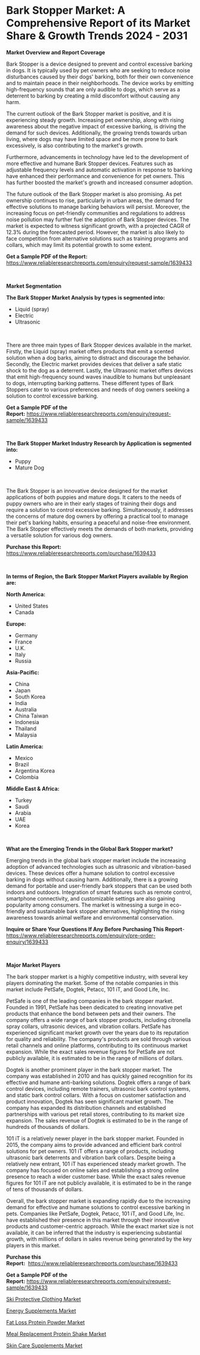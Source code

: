 <p><h1>Bark Stopper Market: A Comprehensive Report of its Market Share & Growth Trends 2024 - 2031</h1></p><p><strong>Market Overview and Report Coverage</strong></p>
<p><p>Bark Stopper is a device designed to prevent and control excessive barking in dogs. It is typically used by pet owners who are seeking to reduce noise disturbances caused by their dogs' barking, both for their own convenience and to maintain peace in their neighborhoods. The device works by emitting high-frequency sounds that are only audible to dogs, which serve as a deterrent to barking by creating a mild discomfort without causing any harm.</p><p>The current outlook of the Bark Stopper market is positive, and it is experiencing steady growth. Increasing pet ownership, along with rising awareness about the negative impact of excessive barking, is driving the demand for such devices. Additionally, the growing trends towards urban living, where dogs may have limited space and be more prone to bark excessively, is also contributing to the market's growth.</p><p>Furthermore, advancements in technology have led to the development of more effective and humane Bark Stopper devices. Features such as adjustable frequency levels and automatic activation in response to barking have enhanced their performance and convenience for pet owners. This has further boosted the market's growth and increased consumer adoption.</p><p>The future outlook of the Bark Stopper market is also promising. As pet ownership continues to rise, particularly in urban areas, the demand for effective solutions to manage barking behaviors will persist. Moreover, the increasing focus on pet-friendly communities and regulations to address noise pollution may further fuel the adoption of Bark Stopper devices. The market is expected to witness significant growth, with a projected CAGR of 12.3% during the forecasted period. However, the market is also likely to face competition from alternative solutions such as training programs and collars, which may limit its potential growth to some extent.</p></p>
<p><strong>Get a Sample PDF of the Report:</strong> <a href="https://www.reliableresearchreports.com/enquiry/request-sample/1639433">https://www.reliableresearchreports.com/enquiry/request-sample/1639433</a></p>
<p>&nbsp;</p>
<p><strong>Market Segmentation</strong></p>
<p><strong>The Bark Stopper Market Analysis by types is segmented into:</strong></p>
<p><ul><li>Liquid (spray)</li><li>Electric</li><li>Ultrasonic</li></ul></p>
<p>&nbsp;</p>
<p><p>There are three main types of Bark Stopper devices available in the market. Firstly, the Liquid (spray) market offers products that emit a scented solution when a dog barks, aiming to distract and discourage the behavior. Secondly, the Electric market provides devices that deliver a safe static shock to the dog as a deterrent. Lastly, the Ultrasonic market offers devices that emit high-frequency sound waves inaudible to humans but unpleasant to dogs, interrupting barking patterns. These different types of Bark Stoppers cater to various preferences and needs of dog owners seeking a solution to control excessive barking.</p></p>
<p><strong>Get a Sample PDF of the Report:</strong>&nbsp;<a href="https://www.reliableresearchreports.com/enquiry/request-sample/1639433">https://www.reliableresearchreports.com/enquiry/request-sample/1639433</a></p>
<p>&nbsp;</p>
<p><strong>The Bark Stopper Market Industry Research by Application is segmented into:</strong></p>
<p><ul><li>Puppy</li><li>Mature Dog</li></ul></p>
<p>&nbsp;</p>
<p><p>The Bark Stopper is an innovative device designed for the market applications of both puppies and mature dogs. It caters to the needs of puppy owners who are in their early stages of training their dogs and require a solution to control excessive barking. Simultaneously, it addresses the concerns of mature dog owners by offering a practical tool to manage their pet's barking habits, ensuring a peaceful and noise-free environment. The Bark Stopper effectively meets the demands of both markets, providing a versatile solution for various dog owners.</p></p>
<p><strong>Purchase this Report:</strong>&nbsp; <a href="https://www.reliableresearchreports.com/purchase/1639433">https://www.reliableresearchreports.com/purchase/1639433</a></p>
<p>&nbsp;</p>
<p><strong>In terms of Region, the Bark Stopper Market Players available by Region are:</strong></p>
<p>
    <p> <strong> North America: </strong>
        <ul>
            <li>United States</li>
            <li>Canada</li>
        </ul>
        </p> 
    <p> <strong> Europe: </strong>
        <ul>
            <li>Germany</li>
            <li>France</li>
            <li>U.K.</li>
            <li>Italy</li>
            <li>Russia</li>
        </ul>
        </p> 
    <p> <strong> Asia-Pacific: </strong>
        <ul>
            <li>China</li>
            <li>Japan</li>
            <li>South Korea</li>
            <li>India</li>
            <li>Australia</li>
            <li>China Taiwan</li>
            <li>Indonesia</li>
            <li>Thailand</li>
            <li>Malaysia</li>
        </ul>
        </p> 
    <p> <strong> Latin America: </strong>
        <ul>
            <li>Mexico</li>
            <li>Brazil</li>
            <li>Argentina Korea</li>
            <li>Colombia</li>
        </ul>
        </p> 
    <p> <strong> Middle East & Africa: </strong>
        <ul>
            <li>Turkey</li>
            <li>Saudi</li>
            <li>Arabia</li>
            <li>UAE</li>
            <li>Korea</li>
        </ul>
    </p>
    </p>
<p>&nbsp;</p>
<p><strong>What are the Emerging Trends in the Global Bark Stopper market?</strong></p>
<p><p>Emerging trends in the global bark stopper market include the increasing adoption of advanced technologies such as ultrasonic and vibration-based devices. These devices offer a humane solution to control excessive barking in dogs without causing harm. Additionally, there is a growing demand for portable and user-friendly bark stoppers that can be used both indoors and outdoors. Integration of smart features such as remote control, smartphone connectivity, and customizable settings are also gaining popularity among consumers. The market is witnessing a surge in eco-friendly and sustainable bark stopper alternatives, highlighting the rising awareness towards animal welfare and environmental conservation.</p></p>
<p><strong>Inquire or Share Your Questions If Any Before Purchasing This Report</strong>- <a href="https://www.reliableresearchreports.com/enquiry/pre-order-enquiry/1639433">https://www.reliableresearchreports.com/enquiry/pre-order-enquiry/1639433</a></p>
<p>&nbsp;</p>
<p><strong>Major Market Players</strong></p>
<p><p>The bark stopper market is a highly competitive industry, with several key players dominating the market. Some of the notable companies in this market include PetSafe, Dogtek, Petacc, 101 iT, and Good Life, Inc.</p><p>PetSafe is one of the leading companies in the bark stopper market. Founded in 1991, PetSafe has been dedicated to creating innovative pet products that enhance the bond between pets and their owners. The company offers a wide range of bark stopper products, including citronella spray collars, ultrasonic devices, and vibration collars. PetSafe has experienced significant market growth over the years due to its reputation for quality and reliability. The company's products are sold through various retail channels and online platforms, contributing to its continuous market expansion. While the exact sales revenue figures for PetSafe are not publicly available, it is estimated to be in the range of millions of dollars.</p><p>Dogtek is another prominent player in the bark stopper market. The company was established in 2010 and has quickly gained recognition for its effective and humane anti-barking solutions. Dogtek offers a range of bark control devices, including remote trainers, ultrasonic bark control systems, and static bark control collars. With a focus on customer satisfaction and product innovation, Dogtek has seen significant market growth. The company has expanded its distribution channels and established partnerships with various pet retail stores, contributing to its market size expansion. The sales revenue of Dogtek is estimated to be in the range of hundreds of thousands of dollars.</p><p>101 iT is a relatively newer player in the bark stopper market. Founded in 2015, the company aims to provide advanced and efficient bark control solutions for pet owners. 101 iT offers a range of products, including ultrasonic bark deterrents and vibration bark collars. Despite being a relatively new entrant, 101 iT has experienced steady market growth. The company has focused on online sales and establishing a strong online presence to reach a wider customer base. While the exact sales revenue figures for 101 iT are not publicly available, it is estimated to be in the range of tens of thousands of dollars.</p><p>Overall, the bark stopper market is expanding rapidly due to the increasing demand for effective and humane solutions to control excessive barking in pets. Companies like PetSafe, Dogtek, Petacc, 101 iT, and Good Life, Inc. have established their presence in this market through their innovative products and customer-centric approach. While the exact market size is not available, it can be inferred that the industry is experiencing substantial growth, with millions of dollars in sales revenue being generated by the key players in this market.</p></p>
<p><strong>Purchase this Report:</strong>&nbsp;&nbsp;<a href="https://www.reliableresearchreports.com/purchase/1639433">https://www.reliableresearchreports.com/purchase/1639433</a></p>
<p></p>
<p><strong>Get a Sample PDF of the Report:</strong>&nbsp;<a href="https://www.reliableresearchreports.com/enquiry/request-sample/1639433">https://www.reliableresearchreports.com/enquiry/request-sample/1639433</a></p>
<p><p><a href="https://github.com/deliacustodio40/Market-Research-Report-List-2/blob/main/ski-protective-clothing-market.md">Ski Protective Clothing Market</a></p><p><a href="https://github.com/abdelrhmankishk22/Market-Research-Report-List-2/blob/main/energy-supplements-market.md">Energy Supplements Market</a></p><p><a href="https://github.com/scarol104/Market-Research-Report-List-2/blob/main/fat-loss-protein-powder-market.md">Fat Loss Protein Powder Market</a></p><p><a href="https://github.com/dzharov81/Market-Research-Report-List-2/blob/main/meal-replacement-protein-shake-market.md">Meal Replacement Protein Shake Market</a></p><p><a href="https://github.com/maliyahmorrow6654/Market-Research-Report-List-2/blob/main/skin-care-supplements-market.md">Skin Care Supplements Market</a></p></p>